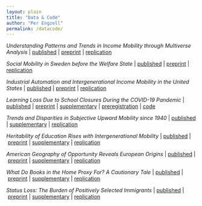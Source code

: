 ```yaml
---
layout: plain
title: "Data & Code"
author: "Per Engzell"
permalink: /datacode/
---
```


*Understanding Patterns and Trends in Income Mobility through Multiverse Analysis* 
| [published](https://doi.org/10.1177/00031224231180607) | [preprint](http://osf.io/preprints/socarxiv/gd2t6) | [replication](https://osf.io/sqem7/)

*Social Mobility in Sweden before the Welfare State* 
| [published](https://doi.org/10.1017/S0022050723000098) | [preprint](https://osf.io/preprints/socarxiv/ebmva) | [replication](https://doi.org/10.3886/E182882V1)

*Industrial Automation and Intergenerational Income Mobility in the United States* 
| [published](https://doi.org/10.1016/j.ssresearch.2021.102686) | [preprint](https://osf.io/preprints/socarxiv/zcax3/) | [replication](https://osf.io/8ez4v/)

*Learning Loss Due to School Closures During the COVID-19 Pandemic* 
| [published](https://doi.org/10.1073/pnas.2022376118) | [preprint](https://osf.io/preprints/socarxiv/ve4z7/) | [supplementary](https://www.pnas.org/content/pnas/suppl/2021/04/07/2022376118.DCSupplemental/pnas.2022376118.sapp.pdf) | [preregistration](https://osf.io/qtndg/) | [code](https://github.com/MarkDVerhagen/Learning_Loss_COVID-19)

*Trends and Disparities in Subjective Upward Mobility since 1940* 
| [published](https://journals.sagepub.com/doi/10.1177/2378023120951139) | [supplementary](https://journals.sagepub.com/doi/suppl/10.1177/2378023120951139) | [replication](https://osf.io/2e4yp/)

*Heritability of Education Rises with Intergenerational Mobility* 
| [published](https://doi.org/10.1073/pnas.1912998116) | [preprint](https://osf.io/preprints/socarxiv/yeq68/) | [supplementary](https://osf.io/r9kp2/) | [replication](https://osf.io/c549j/)

*American Geography of Opportunity Reveals European Origins* 
| [published](https://doi.org/10.1073/pnas.1810893116)  | [preprint](https://osf.io/preprints/socarxiv/bm8c9/) | [supplementary](https://www.pnas.org/content/pnas/suppl/2019/03/04/1810893116.DCSupplemental/pnas.1810893116.sapp.pdf) | [replication](https://osf.io/5w7kf/)

*What Do Books in the Home Proxy For? A Cautionary Tale* 
| [published](https://doi.org/10.1177/0049124119826143) | [preprint](https://osf.io/preprints/socarxiv/a6jny/) | [supplementary](https://journals.sagepub.com/doi/suppl/10.1177/0049124119826143) | [replication](https://osf.io/gh9kp/)

*Status Loss: The Burden of Positively Selected Immigrants* 
| [published](https://doi.org/10.1177/0197918319850756) | [preprint](https://osf.io/preprints/socarxiv/qr5h7/) | [supplementary](https://journals.sagepub.com/doi/suppl/10.1177/0197918319850756) | [replication](https://osf.io/4mws3/)
